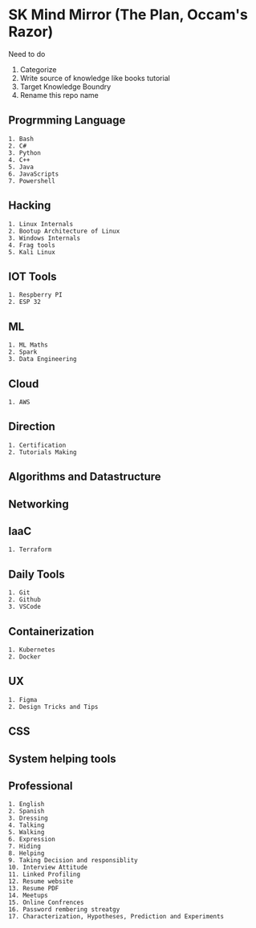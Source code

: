 # SK Mind Mirror (The Plan, Occam's Razor)

Need to do

1. Categorize
2. Write source of knowledge like books tutorial
3. Target Knowledge Boundry
4. Rename this repo name

## Progrmming Language

    1. Bash
    2. C#
    3. Python
    4. C++
    5. Java
    6. JavaScripts
    7. Powershell

## Hacking

    1. Linux Internals
    2. Bootup Architecture of Linux
    3. Windows Internals
    4. Frag tools
    5. Kali Linux

## IOT Tools

    1. Respberry PI
    2. ESP 32

## ML

    1. ML Maths
    2. Spark
    3. Data Engineering

## Cloud

    1. AWS

## Direction

    1. Certification
    2. Tutorials Making

## Algorithms and Datastructure

## Networking

## IaaC

    1. Terraform

## Daily Tools

    1. Git
    2. Github
    3. VSCode

## Containerization

    1. Kubernetes
    2. Docker

## UX

    1. Figma
    2. Design Tricks and Tips

## CSS

## System helping tools

## Professional

    1. English
    2. Spanish
    3. Dressing
    4. Talking
    5. Walking
    6. Expression
    7. Hiding
    8. Helping
    9. Taking Decision and responsiblity
    10. Interview Attitude
    11. Linked Profiling
    12. Resume website
    13. Resume PDF
    14. Meetups
    15. Online Confrences
    16. Password rembering streatgy
    17. Characterization, Hypotheses, Prediction and Experiments
